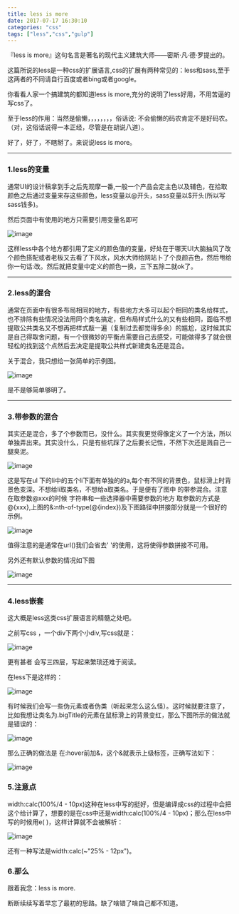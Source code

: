 ```yaml
---
title: less is more
date: 2017-07-17 16:30:10
categories: "css"
tags: ["less","css","gulp"]
---
```

『less is more』这句名言是著名的现代主义建筑大师——密斯·凡·德·罗提出的。

这篇所说的less是一种css的扩展语言,css的扩展有两种常见的：less和sass,至于这两者的不同请自行百度或者bing或者google。

你看看人家一个搞建筑的都知道less is more,充分的说明了less好用，不用苦逼的写css了。

至于less的作用：当然是偷懒，，，，，，，，俗话说: 不会偷懒的码农肯定不是好码农。（对，这俗话说得一本正经，尽管是在胡说八道）。

好了，好了，不瞎掰了。来说说less is more。

* * *

### 1.less的变量

通常UI的设计稿拿到手之后先观摩一番,一般一个产品会定主色以及辅色，在拾取颜色之后通过变量来存这些颜色，less变量以@开头，sass变量以$开头(所以写sass钱多)。

然后页面中有使用的地方只需要引用变量名即可

![image](/img/css/6191737-a484630cc14188ec.png)

这样less中各个地方都引用了定义的颜色值的变量，好处在于哪天UI大脑抽风了改个颜色搭配或者老板又去看了下风水，风水大师给网站卜了个良颜吉色，然后甩给你一句话:改。然后就把变量中定义的颜色一换，三下五除二就ok了。

* * *

### 2.less的混合

通常在页面中有很多布局相同的地方，有些地方大多可以起个相同的类名给样式，也不排除有些情况没法用同个类名搞定，但布局样式什么的又有些相同，面临不想提取公共类名又不想再把样式敲一遍（复制过去都觉得多余）的尴尬，这时候其实是自己得取舍问题，有一个很微妙的平衡点需要自己去感受，可能做得多了就会很轻松的找到这个点然后去决定是提取公共样式新建类名还是混合。

关于混合，我只想给一张简单的示例图。

![image](/img/css/6191737-681128e8532c103d.png)

是不是够简单够明了。

* * *

### 3.带参数的混合

其实还是混合，多了个参数而已，没什么。其实我更觉得像定义了一个方法，所以单独弄出来。其实没什么，只是有些坑踩了之后要长记性，不然下次还是溅自己一腿臭泥。

![image](/img/css/6191737-1d1b5afaca439701.png)

这是写在ul 下的li中的五个li下面有单独的的a,每个有不同的背景色，鼠标滑上时背景色变深。不想给li取类名，不想给a取类名。于是便有了图中 的带参混合。注意在取参数@xxx的时候 字符串和一些选择器中需要参数的地方 取参数的方式是  @{xxx},上图的&:nth-of-type(@{index})及下图路径中拼接部分就是一个很好的示例。

![image](/img/css/6191737-35e4e440adda770d.png)

值得注意的是通常在url()我们会省去' '的使用，这将使得参数拼接不可用。

另外还有默认参数的情况如下图

![image](/img/css/6191737-4fc166587cb6a02c.png)

* * *

### 4.less嵌套

这大概是less这类css扩展语言的精髓之处吧。

之前写css ，一个div下两个小div,写css就是：

![image](/img/css/6191737-033ddb468611ca99.png)

更有甚者 会写三四层，写起来繁琐还难于阅读。

在less下是这样的：

![image](/img/css/6191737-bb20f204140a742c.png)

有时候我们会写一些伪元素或者伪类（听起来怎么这么怪）。这时候就要注意了，比如我想让类名为.bigTitle的元素在鼠标滑上的背景变红，那么下图所示的做法就是错误的：

![image](/img/css/6191737-717e30596631e09d.png)

那么正确的做法是 在:hover前加&，这个&就表示上级标签，正确写法如下：

![image](/img/css/6191737-1b9fb59816c99099.png)

### 5.注意点

width:calc(100%/4 - 10px)这种在less中写的挺好，但是编译成css的过程中会把这个给计算了，想要的是在css中还是width:calc(100%/4 - 10px)；那么在less中写的时候用e( )，这样计算就不会被解析：

![image](/img/css/6191737-3da28bc2682097d5.png)

还有一种写法是width:calc(~"25% - 12px")。

### 6.那么

跟着我念：less is more.

断断续续写着早忘了最初的思路。缺了啥错了啥自己都不知道。